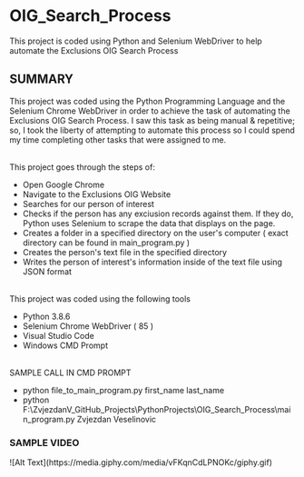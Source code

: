 # OIG_Search_Process
This project is coded using Python and Selenium WebDriver to help automate the Exclusions OIG Search Process

<h2>SUMMARY</h2>
This project was coded using the Python Programming Language and the Selenium Chrome WebDriver in order to achieve the task of automating the Exclusions OIG Search Process. I saw this task as being manual & repetitive; so, I took the liberty of attempting to automate this process so I could spend my time completing other tasks that were assigned to me.

<br>This project goes through the steps of:
- Open Google Chrome
- Navigate to the Exclusions OIG Website
- Searches for our person of interest
- Checks if the person has any exciusion records against them. If they do, Python uses Selenium to scrape the data that displays on the page. 
- Creates a folder in a specified directory on the user's computer ( exact directory can be found in main_program.py )
- Creates the person's text file in the specified directory 
- Writes the person of interest's information inside of the text file using JSON format

<br>This project was coded using the following tools
- Python 3.8.6
- Selenium Chrome WebDriver ( 85 )
- Visual Studio Code
- Windows CMD Prompt

<br>SAMPLE CALL IN CMD PROMPT
- python file_to_main_program.py first_name last_name
- python F:\ZvjezdanV_GitHub_Projects\PythonProjects\OIG_Search_Process\main_program.py Zvjezdan Veselinovic

<h3>SAMPLE VIDEO</h3>
![Alt Text](https://media.giphy.com/media/vFKqnCdLPNOKc/giphy.gif)

